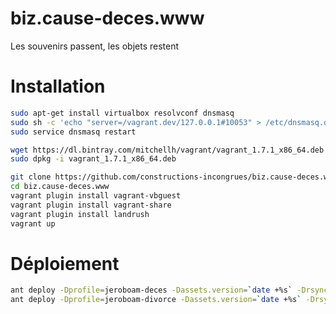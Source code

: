 biz.cause-deces.www
===================

Les souvenirs passent, les objets restent

Installation
============

```bash
sudo apt-get install virtualbox resolvconf dnsmasq
sudo sh -c 'echo "server=/vagrant.dev/127.0.0.1#10053" > /etc/dnsmasq.d/vagrant-landrush'
sudo service dnsmasq restart

wget https://dl.bintray.com/mitchellh/vagrant/vagrant_1.7.1_x86_64.deb
sudo dpkg -i vagrant_1.7.1_x86_64.deb

git clone https://github.com/constructions-incongrues/biz.cause-deces.www.git
cd biz.cause-deces.www
vagrant plugin install vagrant-vbguest
vagrant plugin install vagrant-share
vagrant plugin install landrush
vagrant up
```

Déploiement
===========
```bash
ant deploy -Dprofile=jeroboam-deces -Dassets.version=`date +%s` -Drsync.options=--delete-after
ant deploy -Dprofile=jeroboam-divorce -Dassets.version=`date +%s` -Drsync.options=--delete-after
```
